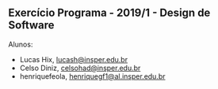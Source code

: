Exercício Programa - 2019/1 - Design de Software
------------------------------------------------

Alunos: 
- Lucas Hix, lucash@insper.edu.br
- Celso Diniz, celsohad@insper.edu.br
- henriquefeola, henriquegf1@al.insper.edu.br
